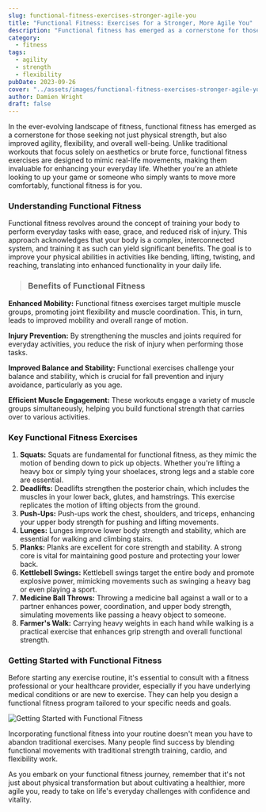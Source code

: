 ```yaml
---
slug: functional-fitness-exercises-stronger-agile-you
title: "Functional Fitness: Exercises for a Stronger, More Agile You"
description: "Functional fitness has emerged as a cornerstone for those seeking not just physical strength, but also improved agility, flexibility, and overall well-being."
category:
  - fitness
tags:
  - agility
  - strength
  - flexibility
pubDate: 2023-09-26
cover: "../assets/images/functional-fitness-exercises-stronger-agile-you.webp"
author: Damien Wright
draft: false
---
```


In the ever-evolving landscape of fitness, functional fitness has emerged as a cornerstone for those seeking not just physical strength, but also improved agility, flexibility, and overall well-being. Unlike traditional workouts that focus solely on aesthetics or brute force, functional fitness exercises are designed to mimic real-life movements, making them invaluable for enhancing your everyday life. Whether you're an athlete looking to up your game or someone who simply wants to move more comfortably, functional fitness is for you.

### Understanding Functional Fitness

Functional fitness revolves around the concept of training your body to perform everyday tasks with ease, grace, and reduced risk of injury. This approach acknowledges that your body is a complex, interconnected system, and training it as such can yield significant benefits. The goal is to improve your physical abilities in activities like bending, lifting, twisting, and reaching, translating into enhanced functionality in your daily life.

> ### Benefits of Functional Fitness

**Enhanced Mobility:** Functional fitness exercises target multiple muscle groups, promoting joint flexibility and muscle coordination. This, in turn, leads to improved mobility and overall range of motion.

**Injury Prevention:** By strengthening the muscles and joints required for everyday activities, you reduce the risk of injury when performing those tasks.

**Improved Balance and Stability:** Functional exercises challenge your balance and stability, which is crucial for fall prevention and injury avoidance, particularly as you age.

**Efficient Muscle Engagement:** These workouts engage a variety of muscle groups simultaneously, helping you build functional strength that carries over to various activities.

### Key Functional Fitness Exercises

1. **Squats:** Squats are fundamental for functional fitness, as they mimic the motion of bending down to pick up objects. Whether you're lifting a heavy box or simply tying your shoelaces, strong legs and a stable core are essential.
2. **Deadlifts:** Deadlifts strengthen the posterior chain, which includes the muscles in your lower back, glutes, and hamstrings. This exercise replicates the motion of lifting objects from the ground.
3. **Push-Ups:** Push-ups work the chest, shoulders, and triceps, enhancing your upper body strength for pushing and lifting movements.
4. **Lunges:** Lunges improve lower body strength and stability, which are essential for walking and climbing stairs.
5. **Planks:** Planks are excellent for core strength and stability. A strong core is vital for maintaining good posture and protecting your lower back.
6. **Kettlebell Swings:** Kettlebell swings target the entire body and promote explosive power, mimicking movements such as swinging a heavy bag or even playing a sport.
7. **Medicine Ball Throws:** Throwing a medicine ball against a wall or to a partner enhances power, coordination, and upper body strength, simulating movements like passing a heavy object to someone.
8. **Farmer's Walk:** Carrying heavy weights in each hand while walking is a practical exercise that enhances grip strength and overall functional strength.

### Getting Started with Functional Fitness

Before starting any exercise routine, it's essential to consult with a fitness professional or your healthcare provider, especially if you have underlying medical conditions or are new to exercise. They can help you design a functional fitness program tailored to your specific needs and goals.

![Getting Started with Functional Fitness](/images/posts/sumo-deadlift.webp)

Incorporating functional fitness into your routine doesn't mean you have to abandon traditional exercises. Many people find success by blending functional movements with traditional strength training, cardio, and flexibility work.

As you embark on your functional fitness journey, remember that it's not just about physical transformation but about cultivating a healthier, more agile you, ready to take on life's everyday challenges with confidence and vitality.
